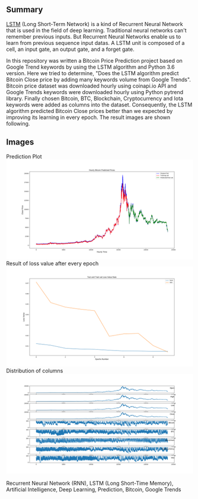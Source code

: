 Summary
---
[LSTM](https://en.wikipedia.org/wiki/Long_short-term_memory) (Long Short-Term Network) is a kind of Recurrent Neural Network that is used in the field of deep learning. Traditional neural networks can't remember previous inputs. But Recurrent Neural Networks enable us to learn from previous sequence input datas. A LSTM unit is composed of a cell, an input gate, an output gate, and a forget gate.

In this repository was written a Bitcoin Price Prediction project based on Google Trend keywords by using the LSTM algorithm and Python 3.6 version. Here we tried to determine, "Does the LSTM algorithm predict Bitcoin Close price by adding many keywords volume from Google Trends". Bitcoin price dataset was downloaded hourly using coinapi.io API and Google Trends keywords were downloaded hourly using Python pytrend library. Finally chosen Bitcoin, BTC, Blockchain, Cryptocurrency and Iota keywords were added as columns into the dataset.
Consequently, the LSTM algorithm predicted Bitcoin Close prices better than we expected by improving its learning in every epoch. The result images are shown following.

Images
---
Prediction Plot<br/>
<img src="/images/3D-PredictionPlot.png"  />
Result of loss value after every epoch<br/>
<img src="/images/3D-LossValuePlot.png" />
Distribution of columns <br/>
<img src="/images/3D-DistributionColumns.png" />


Recurrent Neural Network (RNN), LSTM (Long Short-Time Memory), Artificial Intelligence, Deep Learning, Prediction, Bitcoin, Google Trends 
